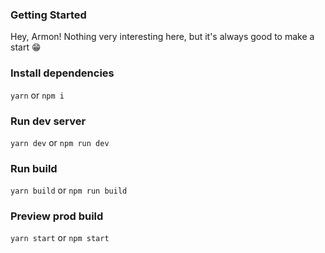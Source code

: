### Getting Started

Hey, Armon! Nothing very interesting here, but it's always good to make a start :grin:

### Install dependencies

`yarn` or `npm i`

### Run dev server

`yarn dev` or `npm run dev`

### Run build

`yarn build` or `npm run build`

### Preview prod build

`yarn start` or `npm start`
